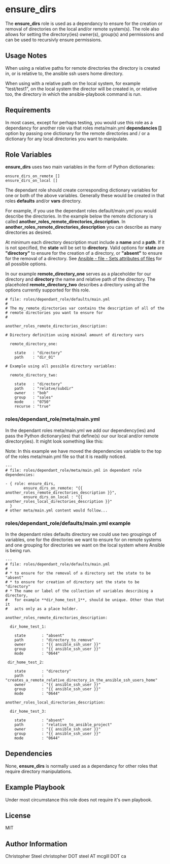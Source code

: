 ensure_dirs
===========

The **ensure_dirs** role is used as a dependancy to ensure for the creation or removal of directories on the local and/or remote system(s). The role also allows for setting the directory(ies) owner(s), group(s) and permissions and can be used to recursivly ensure permissions.

Usage Notes
-----------

When using a relative paths for remote directories the directory is created in, or is relative to, the ansible ssh users home directory.

When using with a relative path on the local system, for example "test/test1", on the local system the director will be created in, or relative too, the directory in which the ansible-playbook command is run.

Requirements
------------

In most cases, except for perhaps testing, you would use this role as a dependancy for another role via that roles meta/main.yml **dependancies []** option by passing one dictionary for the remote directories and / or a dictionary for any local directories you want to manipulate.

Role Variables
--------------

**ensure_dirs** uses two main variables in the form of Python dictionaries:

    ensure_dirs_on_remote []
    ensure_dirs_on_local []

The dependant role should create corresponding dictionary variables for one or both of the above variables. Generally these would be created in that roles **defaults** and/or **vars** directory.

For example, if you use the dependant roles default/main.yml you would describe the directories. In the example below the remote dictionary is called  **another_roles_remote_directories_description**. In **another_roles_remote_directories_description** you can describe as many directories as desired.

At minimum each directory description must include a **name** and a **path**. If it is not specified, the **state** will be set to **directory**. Valid options for **state** are **"directory"** to ensure for the creation of a directory, or **"absent"** to ensure for the removal of a directory. See [Ansible - file - Sets attributes of files](http://docs.ansible.com/ansible/file_module.html) for all possible options.

In our example **remote_directory_one** serves as a placeholder for our directory and **directory** the name and relative path of the directory. The placeholed **remote_directory_two** describes a directory using all the options currently supported for this role. 

    # file: roles/dependant_role/defaults/main.yml
    #
    # The my_remote_directories var contains the description of all of the
    # remote directories you want to ensure for
    #

    another_roles_remote_directories_description:

    # Directory definition using minimal amount of directory vars

      remote_directory_one:
    
        state   : "directory"
        path    : "dir_01"

    # Example using all possible directory variables:
    
      remote_directory_two:
    
        state   : "directory"
        path    : "relatve/subdir"
        owner   : "bob"
        group   : "sales"
        mode    : "0750"
        recurse : "true"

### roles/dependant_role/meta/main.yml

In the dependant roles meta/main.yml we add our dependency(ies) and pass the Python dictionary(ies) that define(s) our our local and/or remote directory(ies). It might look something like this:

Note: In this example we have moved the dependencies variable to the top of the roles meta/main.yml file so that it is readily noticed.

    ---
    # file: roles/dependant_role/meta/main.yml in dependant role
    dependencies:

    - { role: ensure_dirs, 
            ensure_dirs_on_remote: "{{ another_roles_remote_directories_description }}",
            ensure_dirs_on_local : "{{ another_roles_local_directories_description }}"
      }
    # other meta/main.yml content would follow...

### roles/dependant_role/defaults/main.yml example

In the dependant roles defaults directory we could use two groupings of variables, one
for the directories we want to ensure for on remote systems and one grouping for
directories we want on the local system where Ansible is being run.

    ---
    # file: roles/dependant_role/defaults/main.yml
    # 
    # * to ensure for the removal of a directory set the state to be "absent"
    # * to ensure for creation of directory set the state to be "directory"
    # * The name or label of the collection of variables describing a directory,
    #   for example **dir_home_test_1**, should be unique. Other than that it
    #   acts only as a place holder.
    
    another_roles_remote_directories_description:
    
      dir_home_test_1:
    
        state       : "absent"
        path        : "directory_to_remove"
        owner       : "{{ ansible_ssh_user }}"
        group       : "{{ ansible_ssh_user }}"
        mode        : "0644"
    
     dir_home_test_2:
    
        state       : "directory"
        path        : "creates_a_remote_relative_directory_in_the_ansible_ssh_users_home"
        owner       : "{{ ansible_ssh_user }}"
        group       : "{{ ansible_ssh_user }}"
        mode        : "0644"
    
    another_roles_local_directories_description:
    
      dir_home_test_3:
    
        state       : "absent"
        path        : "relative_to_ansible_project"
        owner       : "{{ ansible_ssh_user }}"
        group       : "{{ ansible_ssh_user }}"
        mode        : "0644"

Dependencies
------------

None, **ensure_dirs** is normally used as a dependancy for other roles that require directory manipulations.

Example Playbook
----------------

Under most circumstance this role does not require it's own playbook.

License
-------
MIT

Author Information
------------------

Christopher Steel
christopher DOT steel AT mcgill DOT ca
